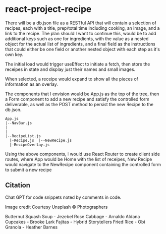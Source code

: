 # react-project-recipe

There will be a db.json file as a RESTful API that will contain a selection of recipes, each with a title, prep/total time including cooking, an image, and  a link to the recipe.  The plan should I want to continue this, would be to add additional keys such as one for ingredients, with the value as a nested object for the actual list of ingredients, and a final field as the instructions that could either be one field or another nested object with each step as it's own key.

The initial load would trigger useEffect to initiate a fetch, then store the receipes in state and display just their names and small images.

When selected, a receipe would expand to show all the pieces of information as an overlay.

The components that I envision would be App.js as the top of the tree, then a Form component to add a new recipe and satisfy the controlled form deliverable, as well as the POST method to persist the new Recipe to the db.json.

    App.js
    |--NavBar.js
    |  
    |
    |--RecipeList.js
      |-Recipe.js  |--NewRecipe.js
      |-RecipeOverlay.js

Using the above components, I would use React Router to create client side routes, where App would be Home with the list of receipes, New Recipe would navigate to the NewRecipe component containing the controlled form to submit a new recipe

## Citation

Chat GPT for code snippets noted by comments in code.

Image credit Courtesy Unsplash © Photographers

  Butternut Squash Soup - Jezebel Rose
  Cabbage - Arnaldo Aldana
  Cupcakes - Brooke Lark
  Fajitas - Hybrid Storytellers
  Fried Rice - Obi
  Granola - Heather Barnes
  
